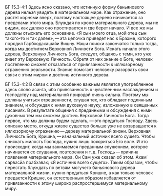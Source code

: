 БГ 15.3-4:1	Здесь ясно сказано, что истинную форму баньянового дерева нельзя увидеть в материальном мире. Как отражение, оно растет корнями вверх, поэтому настоящее дерево начинается за пределами этого мира. Блуждая по кроне материального дерева, мы не видим, как далеко оно простирается и где берет начало. И все же мы должны отыскать его основание. «Я сын моего отца, мой отец сын такого-то и так далее», — эта цепочка приведет нас к Брахме, которого породил Гарбходакашайи Вишну. Наши поиски закончатся только тогда, когда мы достигнем Верховной Личности Бога. Искать начало этого дерева, Верховную Личность Бога, следует, общаясь с теми, кто уже знает эту Верховную Личность. Обретя от них знание о Боге, человек постепенно сможет отказаться от привязанности к иллюзорному отражению реальности. Знание помогает человеку разорвать свои связи с этим миром и достичь истинного дерева.

БГ 15.3-4:2	В связи с этим особенно важным является употребленное здесь слово асан̇га, ибо привязанность к чувственным наслаждениям и господству над материальной природой очень сильна. Поэтому мы должны учиться отрешенности, слушая тех, кто обладает подлинным знанием, и обсуждая с ними духовную науку, изложенную в священных писаниях. В результате общения с преданными и обсуждения с ними духовных тем мы сможем достичь Верховной Личности Бога. Тогда первое, что мы должны будем сделать, — это предаться Господу. Здесь описано место, откуда живое существо больше уже не возвращается к иллюзорному отражению — дереву материальной жизни. Верховная Личность Бога, Кришна, — изначальный источник всего сущего. Чтобы снискать милость Господа, нужно лишь покориться Его воле. И это происходит, когда мы занимаемся преданным служением, которое начинается со слушания, повторения и т. д. Господь — причина появления материального мира. Он Сам уже сказал об этом. Ахам̇ сарвасйа прабхавах̣: «Я источник всего сущего». Таким образом, чтобы перестать блуждать по ветвям могучего баньянового дерева материальной жизни, нужно предаться Кришне, а как только человек предается Кришне, он естественным образом избавляется от привязанности к этому широко распростершемуся материальному миру.